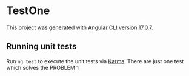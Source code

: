 # TestOne

This project was generated with [Angular CLI](https://github.com/angular/angular-cli) version 17.0.7.

## Running unit tests

Run `ng test` to execute the unit tests via [Karma](https://karma-runner.github.io).
There are just one test which solves the PROBLEM 1
